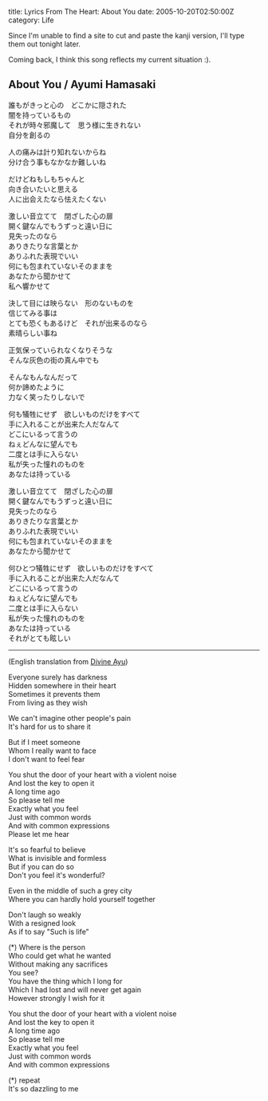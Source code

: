 title: Lyrics From The Heart: About You
date: 2005-10-20T02:50:00Z
category: Life

Since I'm unable to find a site to cut and paste the kanji version, I'll type them out tonight later.

Coming back, I think this song reflects my current situation :).

## About You / Ayumi Hamasaki

誰もがきっと心の　どこかに隠された  
闇を持っているもの  
それが時々邪魔して　思う様に生きれない  
自分を創るの

人の痛みは計り知れないからね  
分け合う事もなかなか難しいね

だけどねもしもちゃんと  
向き合いたいと思える  
人に出会えたなら怯えたくない

激しい音立てて　閉ざした心の扉  
開く鍵なんでもうずっと遠い日に  
見失ったのなら  
ありきたりな言葉とか  
ありふれた表現でいい  
何にも包まれていないそのままを  
あなたから聞かせて  
私へ響かせて

決して目には映らない　形のないものを  
信じてみる事は  
とても恐くもあるけど　それが出来るのなら  
素晴らしい事ね

正気保っていられなくなりそうな  
そんな灰色の街の真ん中でも

そんなもんなんだって  
何か諦めたように  
力なく笑ったりしないで

何も犠牲にせず　欲しいものだけをすべて  
手に入れることが出来た人だなんて  
どこにいるって言うの  
ねぇどんなに望んでも  
二度とは手に入らない  
私が失った憧れのものを  
あなたは持っている

激しい音立てて　閉ざした心の扉  
開く鍵なんでもうずっと遠い日に  
見失ったのなら  
ありきたりな言葉とか  
ありふれた表現でいい  
何にも包まれていないそのままを  
あなたから聞かせて

何ひとつ犠牲にせず　欲しいものだけをすべて  
手に入れることが出来た人だなんて  
どこにいるって言うの  
ねぇどんなに望んでも  
二度とは手に入らない  
私が失った憧れのものを  
あなたは持っている  
それがとても眩しい

---

(English translation from [Divine Ayu](http://ayumi.primenova.com/lyrics.php))

Everyone surely has darkness  
Hidden somewhere in their heart  
Sometimes it prevents them  
From living as they wish

We can't imagine other people's pain  
It's hard for us to share it

But if I meet someone  
Whom I really want to face  
I don't want to feel fear

You shut the door of your heart with a violent noise  
And lost the key to open it  
A long time ago  
So please tell me  
Exactly what you feel  
Just with common words  
And with common expressions  
Please let me hear

It's so fearful to believe  
What is invisible and formless  
But if you can do so  
Don't you feel it's wonderful?

Even in the middle of such a grey city  
Where you can hardly hold yourself together

Don't laugh so weakly  
With a resigned look  
As if to say "Such is life"

(\*) Where is the person  
Who could get what he wanted  
Without making any sacrifices  
You see?  
You have the thing which I long for  
Which I had lost and will never get again  
However strongly I wish for it

You shut the door of your heart with a violent noise  
And lost the key to open it  
A long time ago  
So please tell me  
Exactly what you feel  
Just with common words  
And with common expressions

(\*) repeat  
It's so dazzling to me
